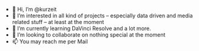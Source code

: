 - 👋 Hi, I’m @kurzeit
- 👀 I’m interested in all kind of projects – especially data driven and media related stuff – at least at the moment
- 🌱 I’m currently learning DaVinci Resolve and a lot more.
- 💞️ I’m looking to collaborate on nothing special at the moment
- 📫 You may reach me per Mail

<!---
kurzeit/kurzeit is a ✨ special ✨ repository because its `README.md` (this file) appears on your GitHub profile.
You can click the Preview link to take a look at your changes.
--->
